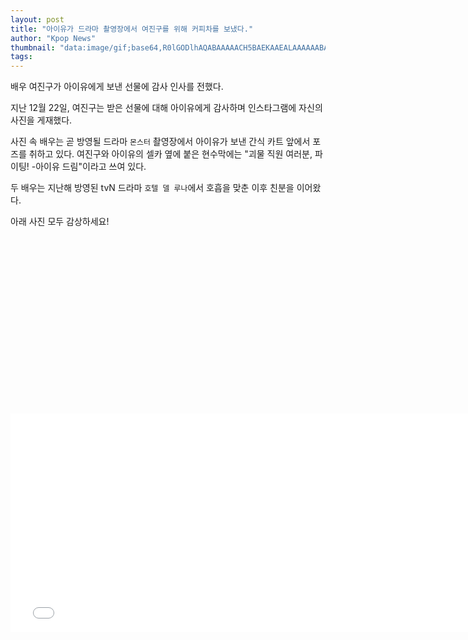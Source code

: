 ```yaml
---
layout: post
title: "아이유가 드라마 촬영장에서 여진구를 위해 커피차를 보냈다."
author: "Kpop News"
thumbnail: "data:image/gif;base64,R0lGODlhAQABAAAAACH5BAEKAAEALAAAAAABAAEAAAICTAEAOw=="
tags: 
---
```



배우 여진구가 아이유에게 보낸 선물에 감사 인사를 전했다.

지난 12월 22일, 여진구는 받은 선물에 대해 아이유에게 감사하며 인스타그램에 자신의 사진을 게재했다.

사진 속 배우는 곧 방영될 드라마 `몬스터` 촬영장에서 아이유가 보낸 간식 카트 앞에서 포즈를 취하고 있다. 여진구와 아이유의 셀카 옆에 붙은 현수막에는 "괴물 직원 여러분, 파이팅! -아이유 드림"이라고 쓰여 있다.

두 배우는 지난해 방영된 tvN 드라마 `호텔 델 루나`에서 호흡을 맞춘 이후 친분을 이어왔다.

아래 사진 모두 감상하세요!


<div class="video_wrapper" style="padding-top: 56.25%;">
    <iframe width="760" height="350" frameborder="0" allow="accelerometer; autoplay; clipboard-write; encrypted-media; gyroscope; picture-in-picture" allowfullscreen="" class="lazyload" src="null"></iframe>
</div>

